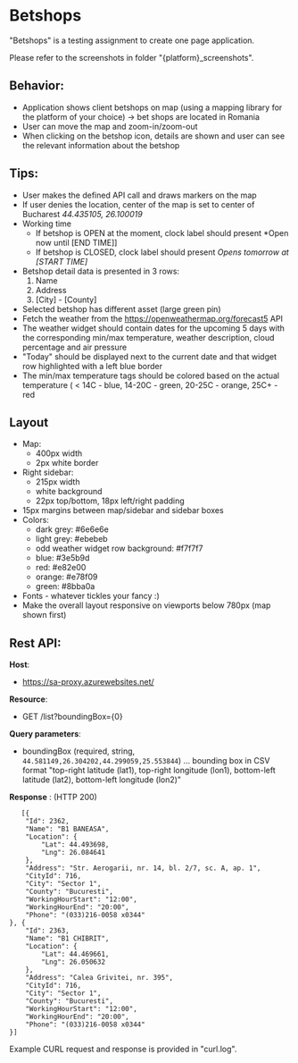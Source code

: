 

# Betshops

"Betshops"  is a testing assignment to create one page application.
  
Please refer to the screenshots in folder "{platform}_screenshots".

## Behavior:

* Application shows client betshops on map (using a mapping library for the platform of your choice) -> bet shops are located in Romania
* User can move the map and zoom-in/zoom-out
* When clicking on the betshop icon, details are shown and user can see the relevant information about the betshop

## Tips:

* User makes the defined API call and draws markers on the map
* If user denies the location, center of the map is set to center of Bucharest *44.435105, 26.100019* 
* Working time
  * If betshop is OPEN at the moment, clock label should present *Open now until [END TIME]]
  * If betshop is CLOSED, clock label should present *Opens tomorrow at [START TIME]*
* Betshop detail data is presented in 3 rows:
  1. Name
  2. Address
  3. [City] - [County] 
* Selected betshop has different asset (large green pin)
* Fetch the weather from the https://openweathermap.org/forecast5 API
* The weather widget should contain dates for the upcoming 5 days with the corresponding min/max temperature, weather description, cloud percentage and air pressure
* "Today" should be displayed next to the current date and that widget row highlighted with a left blue border
* The min/max temperature tags should be colored based on the actual temperature ( < 14C - blue, 14-20C - green, 20-25C - orange, 25C+ - red

## Layout
* Map:
	* 400px width
	* 2px white border
* Right sidebar:
	* 215px width
	* white background
	* 22px top/bottom, 18px left/right padding
* 15px margins between map/sidebar and sidebar boxes 
* Colors:
	* dark grey: #6e6e6e
	* light grey: #ebebeb
	* odd weather widget row background: #f7f7f7
	* blue: #3e5b9d
	* red: #e82e00
	* orange: #e78f09
	* green: #8bba0a
* Fonts - whatever tickles your fancy :)
* Make the overall layout responsive on viewports below 780px (map shown first)

## Rest API:

**Host**:

* https://sa-proxy.azurewebsites.net/

**Resource**:

* GET /list?boundingBox={0}

**Query parameters**:

 * boundingBox (required, string, `44.581149,26.304202,44.299059,25.553844`) ... bounding box in CSV format "top-right latitude (lat1), top-right longitude (lon1), bottom-left latitude (lat2), bottom-left longitude (lon2)"
    
 **Response** : (HTTP 200)

       [{
		"Id": 2362,
		"Name": "B1 BANEASA",
		"Location": {
			"Lat": 44.493698,
			"Lng": 26.084641
		},
		"Address": "Str. Aerogarii, nr. 14, bl. 2/7, sc. A, ap. 1",
		"CityId": 716,
		"City": "Sector 1",
		"County": "Bucuresti",
		"WorkingHourStart": "12:00",
		"WorkingHourEnd": "20:00",
        "Phone": "(033)216-0058 x0344"
	}, {
		"Id": 2363,
		"Name": "B1 CHIBRIT",
		"Location": {
			"Lat": 44.469661,
			"Lng": 26.050632
		},
		"Address": "Calea Grivitei, nr. 395",
		"CityId": 716,
		"City": "Sector 1",
		"County": "Bucuresti",
		"WorkingHourStart": "12:00",
		"WorkingHourEnd": "20:00",
        "Phone": "(033)216-0058 x0344"
	}]


Example CURL request and response is provided in "curl.log".